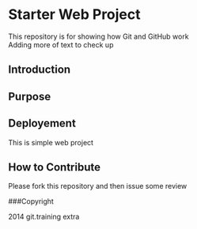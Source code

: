 # Starter Web Project

This repository is for showing how Git and GitHub work\
Adding more of text to check up

## Introduction

## Purpose

## Deployement
 
 This is simple web project

## How to Contribute

Please fork this repository and then issue some review

###Copyright

2014 git.training extra
